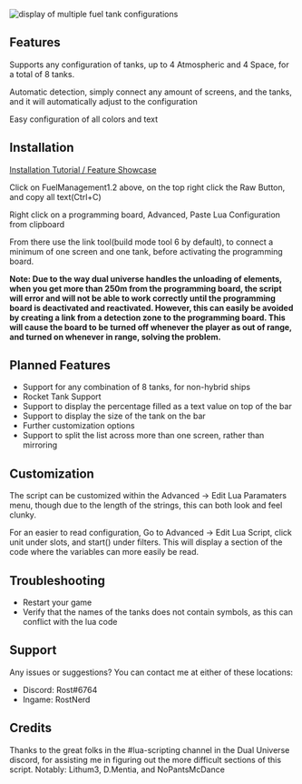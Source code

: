 ![display of multiple fuel tank configurations](https://rostw.com/i/glz4o.gif)
## Features

Supports any configuration of tanks, up to 4 Atmospheric and 4 Space, for a total of 8 tanks.

Automatic detection, simply connect any amount of screens, and the tanks, and it will automatically adjust to the configuration

Easy configuration of all colors and text

## Installation

[Installation Tutorial / Feature Showcase](https://youtu.be/woB6tSPFkqw)

Click on FuelManagement1.2 above, on the top right click the Raw Button, and copy all text(Ctrl+C)

Right click on a programming board, Advanced, Paste Lua Configuration from clipboard

From there use the link tool(build mode tool 6 by default), to connect a minimum of one screen and one tank, before activating the programming board.

**Note: Due to the way dual universe handles the unloading of elements, when you get more than 250m from the programming board, the script will error and will not be able to work correctly until the programming board is deactivated and reactivated. However, this can easily be avoided by creating a link from a detection zone to the programming board. This will cause the board to be turned off whenever the player as out of range, and turned on whenever in range, solving the problem.**

## Planned Features

 - Support for any combination of 8 tanks, for non-hybrid ships
 - Rocket Tank Support
 - Support to display the percentage filled as a text value on top of the bar
 - Support to display the size of the tank on the bar
 - Further customization options
 - Support to split the list across more than one screen, rather than mirroring

## Customization

The script can be customized within the Advanced -> Edit Lua Paramaters menu, though due to the length of the strings, this can both look and feel clunky.

For an easier to read configuration, Go to Advanced -> Edit Lua Script, click unit under slots, and start() under filters. This will display a section of the code where the variables can more easily be read.

## Troubleshooting

 - Restart your game
 - Verify that the names of the tanks does not contain symbols, as this can conflict with the lua code
 

## Support

Any issues or suggestions? You can contact me at either of these locations:

- Discord: Rost#6764
- Ingame: RostNerd

## Credits

Thanks to the great folks in the #lua-scripting channel in the Dual Universe discord, for assisting me in figuring out the more difficult sections of this script. Notably: Lithum3, D.Mentia, and NoPantsMcDance

